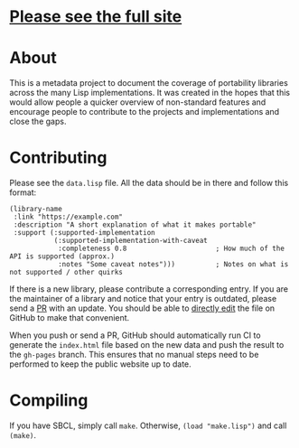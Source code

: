 # [Please see the full site](https://shinmera.github.io/portability)

# About
This is a metadata project to document the coverage of portability libraries across the many Lisp implementations. It was created in the hopes that this would allow people a quicker overview of non-standard features and encourage people to contribute to the projects and implementations and close the gaps.

# Contributing
Please see the `data.lisp` file. All the data should be in there and follow this format:

``` Lisp
(library-name
 :link "https://example.com"
 :description "A short explanation of what it makes portable"
 :support (:supported-implementation
           (:supported-implementation-with-caveat
            :completeness 0.8                      ; How much of the API is supported (approx.)
            :notes "Some caveat notes")))          ; Notes on what is not supported / other quirks
```

If there is a new library, please contribute a corresponding entry. If you are the maintainer of a library and notice that your entry is outdated, please send a [PR](https://github.com/Shinmera/portability/pulls) with an update. You should be able to [directly edit](https://github.com/Shinmera/portability/blob/master/data.lisp) the file on GitHub to make that convenient.

When you push or send a PR, GitHub should automatically run CI to generate the `index.html` file based on the new data and push the result to the `gh-pages` branch. This ensures that no manual steps need to be performed to keep the public website up to date.

# Compiling
If you have SBCL, simply call `make`. Otherwise, `(load "make.lisp")` and call `(make)`.
